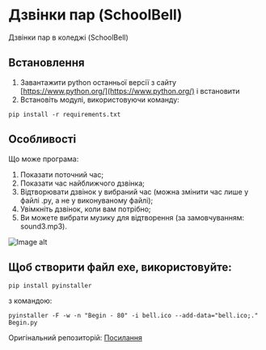 # Дзвінки пар (SchoolBell)
Дзвінки пар в коледжі (SchoolBell)

## Встановлення
1. Завантажити python останньої версії з сайту [https://www.python.org/](https://www.python.org/) і встановити
2. Встановіть модулі, використовуючи команду:
```
pip install -r requirements.txt
```

## Особливості

Що може програма:
1. Показати поточний час;
2. Показати час найближчого дзвінка;
3. Відтворювати дзвінок у вибраний час (можна змінити час лише у файлі .py, а не у виконуваному файлі);
4. Увімкніть дзвінок, коли вам потрібно;
5. Ви можете вибрати музику для відтворення (за замовчуванням: sound3.mp3).

![Image alt](https://github.com/Last-Arkhangel/College_Bell/blob/main/program2.JPG)


## Щоб створити файл exe, використовуйте:
```
pip install pyinstaller
```
з командою:
```
pyinstaller -F -w -n "Begin - 80" -i bell.ico --add-data="bell.ico;." Begin.py
```


Оригінальний репозиторій:
[Посилання](https://github.com/CyberHusky/School-Bell-Ubuntu-Raspberry)
